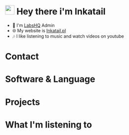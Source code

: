 # <img src="https://raw.githubusercontent.com/MartinHeinz/MartinHeinz/master/wave.gif" width="30px"> **Hey there** i'm __Inkatail__

- 🧪 I'm [LabsHQ](https://discord.com/labshq) Admin
- 🌐 My website is [Inkatail.pl](https://inkatail.pl)
- 🎶 I like listening to music and watch videos on youtube 

# Contact

# Software & Language

# Projects

# What I'm listening to
